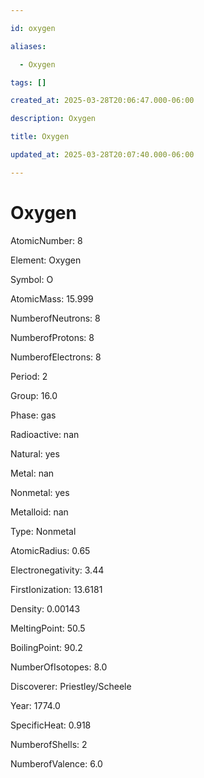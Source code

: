 ```yaml
---

id: oxygen

aliases:

  - Oxygen

tags: []

created_at: 2025-03-28T20:06:47.000-06:00

description: Oxygen

title: Oxygen

updated_at: 2025-03-28T20:07:40.000-06:00

---
```




# Oxygen

AtomicNumber: 8

Element: Oxygen

Symbol: O

AtomicMass: 15.999

NumberofNeutrons: 8

NumberofProtons: 8

NumberofElectrons: 8

Period: 2

Group: 16.0

Phase: gas

Radioactive: nan

Natural: yes

Metal: nan

Nonmetal: yes

Metalloid: nan

Type: Nonmetal

AtomicRadius: 0.65

Electronegativity: 3.44

FirstIonization: 13.6181

Density: 0.00143

MeltingPoint: 50.5

BoilingPoint: 90.2

NumberOfIsotopes: 8.0

Discoverer: Priestley/Scheele

Year: 1774.0

SpecificHeat: 0.918

NumberofShells: 2

NumberofValence: 6.0

